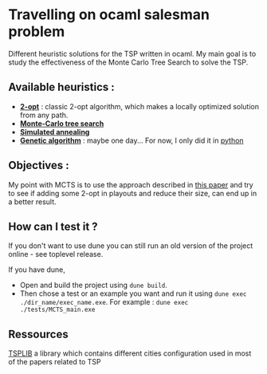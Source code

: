 # Travelling on ocaml salesman problem

Different heuristic solutions for the TSP written in ocaml. My main goal is to study the effectiveness of the Monte
Carlo Tree Search to solve the TSP.

## Available heuristics :

- [**2-opt**](https://en.wikipedia.org/wiki/2-opt) : classic 2-opt algorithm, which makes a locally optimized solution
  from any path.
- [**Monte-Carlo tree search**](https://en.wikipedia.org/wiki/Monte_Carlo_tree_search)
- [**Simulated annealing**](http://rbanchs.com/documents/THFEL_PR15.pdf)
- [**Genetic algorithm**](https://en.wikipedia.org/wiki/Genetic_algorithm) : maybe one day... For now, I only did it in
  [python](https://github.com/Butanium/Genetic_algorithm_for_TSP_python)

## Objectives :

My point with MCTS is to use the approach described
in [this paper](http://sasimi.jp/new/sasimi2016/files/archive/pdf/p352_R4-14.pdf) and try to see if adding some 2-opt in
playouts and reduce their size, can end up in a better result.

## How can I test it ?
If you don't want to use dune you can still run an old version of the project online - see toplevel release.

If you have dune, 
- Open and build the project using `dune build`. 
- Then chose a test or an example you want and run it using `dune exec ./dir_name/exec_name.exe`. For example : `dune exec ./tests/MCTS_main.exe` 

## Ressources

[TSPLIB](http://comopt.ifi.uni-heidelberg.de/software/TSPLIB95/tsp/) a library which contains different cities
configuration used in most of the papers related to TSP
